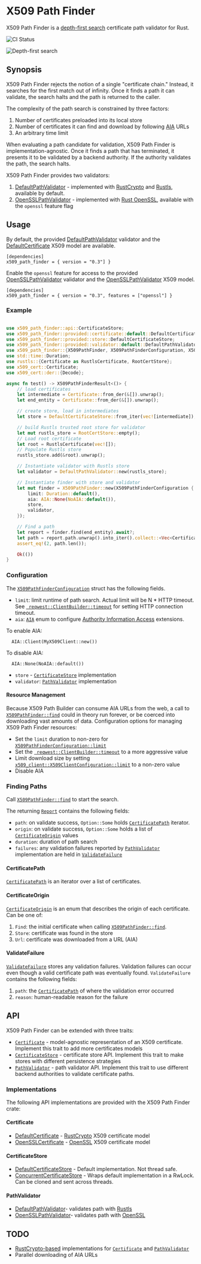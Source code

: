 # X509 Path Finder

X509 Path Finder is a [depth-first search](https://en.wikipedia.org/wiki/Depth-first_search) certificate path validator for Rust.

![CI Status](https://github.com/merlincinematic/x509-path-finder/actions/workflows/ci.yaml/badge.svg)

![Depth-first search](https://github.com/merlincinematic/x509-path-finder/raw/master/doc/find.png)

## Synopsis

X509 Path Finder rejects the notion of a single "certificate chain." Instead, it searches for the first match out of infinity. Once it finds a path it can validate, the search halts and the path is returned to the caller.

The complexity of the path search is constrained by three factors:

1. Number of certificates preloaded into its local store
2. Number of certificates it can find and download by following [AIA](https://datatracker.ietf.org/doc/html/rfc5280#section-4.2.2.1) URLs
3. An arbitrary time limit

When evaluating a path candidate for validation, X509 Path Finder is implementation-agnostic. Once it finds a path that has terminated, it presents it to be validated by a backend authority. If the authority validates the path, the search halts.

X509 Path Finder provides two validators:

1. [DefaultPathValidator](crate::provided::validator::default::DefaultPathValidator) - implemented with [RustCrypto](https://github.com/RustCrypto) and [Rustls](https://github.com/rustls/rustls), available by default.
2. [OpenSSLPathValidator](crate::provided::validator::openssl::OpenSSLPathValidator) - implemented with [Rust OpenSSL](https://docs.rs/openssl/latest/openssl/), available with the `openssl` feature flag

## Usage

By default, the provided [DefaultPathValidator](crate::provided::validator::default::DefaultPathValidator) validator and the [DefaultCertificate](crate::provided::certificate::default::DefaultCertificate) X509 model are available.

````text
[dependencies]
x509_path_finder = { version = "0.3"] }
````

Enable the `openssl` feature for access to the provided [OpenSSLPathValidator](crate::provided::validator::openssl::OpenSSLPathValidator) validator and the [OpenSSLPathValidator](crate::provided::certificate::openssl::OpenSSLCertificate) X509 model.

````text
[dependencies]
x509_path_finder = { version = "0.3", features = ["openssl"] }
````


### Example

```` rust no_run

use x509_path_finder::api::CertificateStore;
use x509_path_finder::provided::certificate::default::DefaultCertificateIterator;
use x509_path_finder::provided::store::DefaultCertificateStore;
use x509_path_finder::provided::validator::default::DefaultPathValidator;
use x509_path_finder::{X509PathFinder, X509PathFinderConfiguration, X509PathFinderResult, AIA, NoAIA};
use std::time::Duration;
use rustls::{Certificate as RustlsCertificate, RootCertStore};
use x509_cert::Certificate;
use x509_cert::der::{Decode};

async fn test() -> X509PathFinderResult<()> {
    // load certificates
    let intermediate = Certificate::from_der(&[]).unwrap();
    let end_entity = Certificate::from_der(&[]).unwrap();

    // create store, load in intermediates
    let store = DefaultCertificateStore::from_iter(vec![intermediate]);

    // build Rustls trusted root store for validator
    let mut rustls_store = RootCertStore::empty();
    // Load root certificate
    let root = RustlsCertificate(vec![]);
    // Populate Rustls store
    rustls_store.add(&root).unwrap();

    // Instantiate validator with Rustls store
    let validator = DefaultPathValidator::new(rustls_store);

    // Instantiate finder with store and validator
    let mut finder = X509PathFinder::new(X509PathFinderConfiguration {
        limit: Duration::default(),
        aia: AIA::None(NoAIA::default()),
        store,
        validator,
    });

    // Find a path
    let report = finder.find(end_entity).await?;
    let path = report.path.unwrap().into_iter().collect::<Vec<Certificate>>();
    assert_eq!(2, path.len());

    Ok(())
}


````

### Configuration


The  [`X509PathFinderConfiguration`](crate::X509PathFinderConfiguration) struct has the following fields.

* `limit`: limit runtime of path search. Actual limit will be N * HTTP timeout. See [` reqwest::ClientBuilder::timeout`](https://docs.rs/reqwest/0.11.20/reqwest/struct.ClientBuilder.html#method.timeout) for setting HTTP connection timeout.
* `aia`: [`AIA`](crate::AIA) enum to configure [Authority Information Access](https://datatracker.ietf.org/doc/html/rfc5280#section-4.2.2.1) extensions.

To enable AIA:
```` text
  AIA::Client(MyX509Client::new())
````  

To disable AIA:
```` text
  AIA::None(NoAIA::default())
````  
* `store` - [`CertificateStore`](crate::api::CertificateStore) implementation
* `validator`: [`PathValidator`](crate::api::PathValidator) implementation

#### Resource Management

Because X509 Path Builder can consume AIA URLs from the web, a call to [`X509PathFinder::find`](crate::X509PathFinder::find) could in theory run forever, or be coerced into downloading vast amounts of data. Configuration options for managing X509 Path Finder resources:

* Set the `limit` duration to non-zero for  [`X509PathFinderConfiguration::limit`](crate::X509PathFinderConfiguration::limit)
* Set the [` reqwest::ClientBuilder::timeout`](https://docs.rs/reqwest/0.11.20/reqwest/struct.ClientBuilder.html#method.timeout) to a more aggressive value
* Limit download size by setting [`x509_client::X509ClientConfiguration::limit`](https://docs.rs/x509-client/2.0.1/x509_client/struct.X509ClientConfiguration.html#structfield.limit) to a non-zero value
* Disable AIA

### Finding Paths

Call [`X509PathFinder::find`](crate::X509PathFinder::find) to start the search.

The returning [`Report`](crate::report::Report) contains the following fields:

* `path`: on validate success, `Option::Some` holds [`CertificatePath`](crate::report::CertificatePath) iterator.
* `origin`: on validate success, `Option::Some` holds a list of [`CertificateOrigin`](crate::report::CertificateOrigin) values
* `duration`: duration of path search
* `failures`: any validation failures reported by [`PathValidator`](crate::api::PathValidator) implementation are held in [`ValidateFailure`](crate::report::ValidateFailure)

#### CertificatePath
[`CertificatePath`](crate::report::CertificatePath) is an iterator over a list of certificates.

#### CertificateOrigin
[`CertificateOrigin`](crate::report::CertificateOrigin) is an enum that describes the origin of each certificate. Can be one of:

1. `Find`: the initial certificate when calling [`X509PathFinder::find`](crate::X509PathFinder::find).
2. `Store`: certificate was found in the store
3. `Url`: certificate was downloaded from a URL (AIA)

#### ValidateFailure

[`ValidateFailure`](crate::report::ValidateFailure) stores any validation failures. Validation failures can occur even though a valid certificate path was eventually found. `ValidateFailure` contains the following fields:

1. `path`: the [`CertificatePath`](crate::report::CertificatePath) of where the validation error occurred
2. `reason`: human-readable reason for the failure

## API

X509 Path Finder can be extended with three traits:

* [`Certificate`](crate::api::Certificate) - model-agnostic representation of an X509 certificate. Implement this trait to add more certificates models
* [`CertificateStore`](crate::api::CertificateStore) - certificate store API. Implement this trait to make stores with different persistence strategies
* [`PathValidator`](crate::api::PathValidator) - path validator API. Implement this trait to use different backend authorities to validate certificate paths.

### Implementations

The following API implementations are provided with the X509 Path Finder crate:

#### Certificate

* [DefaultCertificate](crate::provided::certificate::default::DefaultCertificate) -  [RustCrypto](https://github.com/RustCrypto) X509 certificate model
* [OpenSSLCertificate](crate::provided::certificate::openssl::OpenSSLCertificate) - [OpenSSL](https://docs.rs/openssl/latest/openssl/) X509 certificate model

#### CertificateStore

* [DefaultCertificateStore](crate::provided::store::DefaultCertificateStore) - Default implementation. Not thread safe.
* [ConcurrentCertificateStore](crate::provided::store::ConcurrentCertificateStore) - Wraps default implementation in a RwLock. Can be cloned and sent across threads.

#### PathValidator

* [DefaultPathValidator](crate::provided::validator::default::DefaultPathValidator)- validates path with [Rustls](https://github.com/rustls/rustls)
* [OpenSSLPathValidator](crate::provided::validator::openssl::OpenSSLPathValidator)- validates path with [OpenSSL](https://docs.rs/openssl/latest/openssl/)

## TODO

* [RustCrypto-based](https://github.com/RustCrypto) implementations for  [`Certificate`](crate::api::Certificate) and  [`PathValidator`](crate::api::PathValidator)
* Parallel downloading of AIA URLs